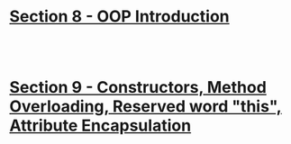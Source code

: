 # [Section 8 - OOP Introduction](./section8/README.md)

<br>

</br>

# [Section 9 - Constructors, Method Overloading, Reserved word "this", Attribute Encapsulation](./section9/README.md)